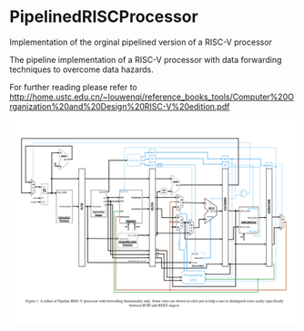 # PipelinedRISCProcessor
Implementation of the orginal pipelined version of a RISC-V processor

The pipeline implementation of a RISC-V processor with data forwarding techniques to overcome data hazards.

For further reading please refer to http://home.ustc.edu.cn/~louwenqi/reference_books_tools/Computer%20Organization%20and%20Design%20RISC-V%20edition.pdf

![Pipeline](Figure1.jpg)

